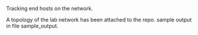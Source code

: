 Tracking end hosts on the network.


A topology of the lab network has been attached to the repo.
sample output in file sample_output.                                     